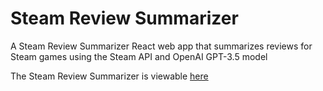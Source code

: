 # Steam Review Summarizer

A Steam Review Summarizer React web app that summarizes reviews for Steam games using the Steam API and OpenAI GPT-3.5 model

The Steam Review Summarizer is viewable [here](https://steamreviewsummarizer.com/)
